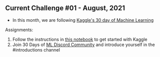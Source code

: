 ## Current Challenge #01 - August, 2021
- In this month, we are following [Kaggle's 30 day of Machine Learning ](https://www.kaggle.com/thirty-days-of-ml)

Assignments:
1. Follow the instructions in [this notebook](https://www.kaggle.com/alexisbcook/getting-started-with-kaggle?utm_medium=email&utm_source=gamma&utm_campaign=thirty-days-of-ml&utm_content=day-1) to get started with Kaggle
2. Join 30 Days of [ML Discord Community](https://discord.com/invite/f8g8bDq8Vv) and introduce yourself in the #introductions channel

